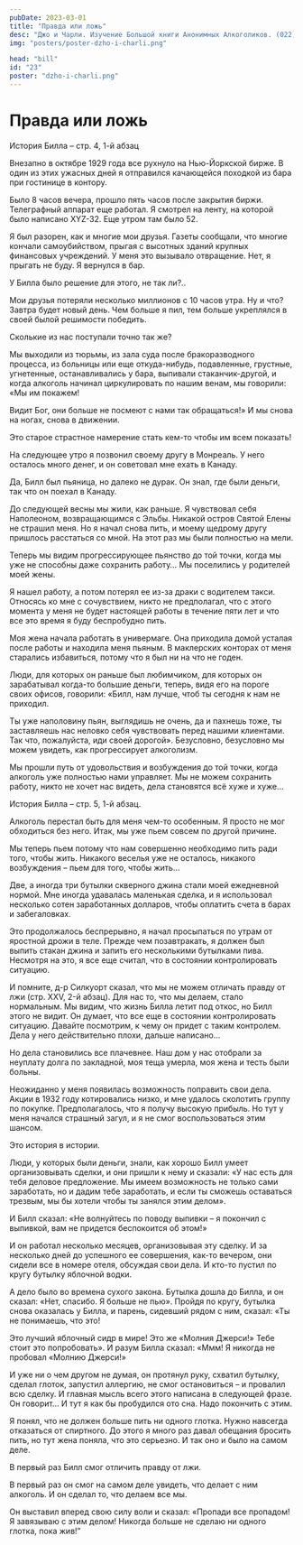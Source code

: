 ```yaml
---
pubDate: 2023-03-01
title: "Правда или ложь"
desc: "Джо и Чарли. Изучение Большой книги Анонимных Алкоголиков. (022)"
img: "posters/poster-dzho-i-charli.png"

head: "bill"
id: "23"
poster: "dzho-i-charli.png"
---
```


# Правда или ложь

История Билла – стр. 4, 1-й абзац

Внезапно в октябре 1929 года все рухнуло на Нью-Йоркской бирже. В один из этих ужасных дней я отправился качающейся походкой из бара при гостинице в контору.

Было 8 часов вечера, прошло пять часов после закрытия биржи. Телеграфный аппарат еще работал. Я смотрел на ленту, на которой было написано XYZ-32. Еще утром там было 52.

Я был разорен, как и многие мои друзья. Газеты сообщали, что многие кончали самоубийством, прыгая с высотных зданий крупных финансовых учреждений. У меня это вызывало отвращение. Нет, я прыгать не буду. Я вернулся в бар.

У Билла было решение для этого, не так ли?..

Мои друзья потеряли несколько миллионов с 10 часов утра. Ну и что? Завтра будет новый день. Чем больше я пил, тем больше укреплялся в своей былой решимости победить.

Сколькие из нас поступали точно так же?

Мы выходили из тюрьмы, из зала суда после бракоразводного процесса, из больницы или еще откуда-нибудь, подавленные, грустные, угнетенные, останавливались у бара, выпивали стаканчик-другой, и когда алкоголь начинал циркулировать по нашим венам, мы говорили: «Мы им покажем!

Видит Бог, они больше не посмеют с нами так обращаться!» И мы снова на ногах, снова в движении.

Это старое страстное намерение стать кем-то чтобы им всем показать!

На следующее утро я позвонил своему другу в Монреаль. У него осталось много денег, и он советовал мне ехать в Канаду.

Да, Билл был пьяница, но далеко не дурак. Он знал, где были деньги, так что он поехал в Канаду.

До следующей весны мы жили, как раньше. Я чувствовал себя Наполеоном, возвращающимся с Эльбы. Никакой остров Святой Елены не страшил меня. Но я начал снова пить, и моему щедрому другу пришлось расстаться со мной. На этот раз мы были полностью на мели.

Теперь мы видим прогрессирующее пьянство до той точки, когда мы уже не способны даже сохранить работу…
Мы поселились у родителей моей жены.

Я нашел работу, а потом потерял ее из-за драки с водителем такси. Относясь ко мне с сочувствием, никто не предполагал, что с этого момента у меня не будет настоящей работы в течение пяти лет и что все это время я буду беспробудно пить.

Моя жена начала работать в универмаге. Она приходила домой усталая после работы и находила меня пьяным. В маклерских конторах от меня старались избавиться, потому что я был ни на что не годен.

Люди, для которых он раньше был любимчиком, для которых он зарабатывал когда-то большие деньги, теперь, видя его на пороге своих офисов, говорили: «Билл, нам лучше, чтоб ты сегодня к нам не приходил.

Ты уже наполовину пьян, выглядишь не очень, да и пахнешь тоже, ты заставляешь нас неловко себя чувствовать перед нашими клиентами. Так что, пожалуйста, иди своей дорогой». Безусловно, безусловно мы можем увидеть, как прогрессирует алкоголизм.

Мы прошли путь от удовольствия и возбуждения до той точки, когда алкоголь уже полностью нами управляет. Мы не можем сохранить работу, никто не хочет нас видеть, дела становятся всё хуже и хуже…

История Билла – стр. 5, 1-й абзац.

Алкоголь перестал быть для меня чем-то особенным. Я просто не мог обходиться без него.
Итак, мы уже пьем совсем по другой причине.

Мы теперь пьем потому что нам совершенно необходимо пить ради того, чтобы жить. Никакого веселья уже не осталось, никакого возбуждения – пьем для того, чтобы жить…

Две, а иногда три бутылки скверного джина стали моей ежедневной нормой. Мне иногда удавалась маленькая сделка, и я использовал несколько сотен заработанных долларов, чтобы оплатить счета в барах и забегаловках.

Это продолжалось беспрерывно, я начал просыпаться по утрам от яростной дрожи в теле. Прежде чем позавтракать, я должен был выпить стакан джина и запить его несколькими бутылками пива. Несмотря на это, я все еще считал, что в состоянии контролировать ситуацию.

И помните, д-р Силкуорт сказал, что мы не можем отличать правду от лжи (стр. XXV, 2-й абзац). Для нас то, что мы делаем, стало нормальным. Мы видим, что жизнь Билла летит под откос, но Билл этого не видит. Он думает, что все еще в состоянии контролировать ситуацию. Давайте посмотрим, к чему он придет с таким контролем. Дела у него действительно плохи, дальше написано…

Но дела становились все плачевнее. Наш дом у нас отобрали за неуплату долга по закладной, моя теща умерла, моя жена и тесть были больны.

Неожиданно у меня появилась возможность поправить свои дела. Акции в 1932 году котировались низко, и мне удалось сколотить группу по покупке. Предполагалось, что я получу высокую прибыль. Но тут у меня начался страшный загул, и я не смог воспользоваться этим шансом.

Это история в истории.

Люди, у которых были деньги, знали, как хорошо Билл умеет организовывать сделки, и они пришли к нему и сказали: «У нас есть для тебя деловое предложение. Мы имеем возможность не только сами заработать, но и дадим тебе заработать, и если ты сможешь оставаться трезвым, мы бы хотели чтобы ты занялся этим делом».

И Билл сказал: «Не волнуйтесь по поводу выпивки – я покончил с выпивкой, вам не придется беспокоится об этом!»

И он работал несколько месяцев, организовывая эту сделку. И за несколько дней до успешного ее совершения, как-то вечером, они сидели все в номере отеля, обсуждая свои дела. И кто-то пустил по кругу бутылку яблочной водки.

А дело было во времена сухого закона. Бутылка дошла до Билла, и он сказал: «Нет, спасибо. Я больше не пью». Пройдя по кругу, бутылка снова оказалась у Билла, и парень, сидевший рядом с ним, сказал: «Ты не понимаешь, что это!

Это лучший яблочный сидр в мире! Это же «Молния Джерси!» Тебе стоит это попробовать». И разум Билла сказал: «Ммм! Я никогда не пробовал «Молнию Джерси!»

И уже ни о чем другом не думая, он протянул руку, схватил бутылку, сделал глоток, запустил аллергию, не смог остановиться – и провалил всю сделку. И главная мысль всего этого написана в следующей фразе. Он говорит…
И тут я как бы пробудился ото сна. Надо покончить с этим.

Я понял, что не должен больше пить ни одного глотка. Нужно навсегда отказаться от спиртного. До этого я много раз давал обещания бросить пить, но тут жена поняла, что это серьезно. И так оно и было на самом деле.

В первый раз Билл смог отличить правду от лжи.

В первый раз он смог на самом деле увидеть, что делает с ним алкоголь. И он сделал то, что делаем все мы.

Он выставил вперед свою силу воли и сказал: «Пропади все пропадом! Я завязываю с этим делом! Никогда больше не сделаю ни одного глотка, пока жив!”
